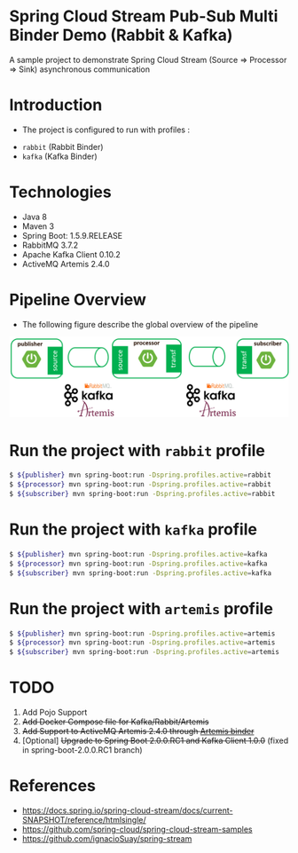 # Spring Cloud Stream Pub-Sub Multi Binder Demo (Rabbit & Kafka)
  A sample project to demonstrate Spring Cloud Stream (Source => Processor => Sink) asynchronous communication
  
# Introduction
- The project is configured to run with profiles :
+ `rabbit` (Rabbit Binder)
+ `kafka` (Kafka Binder)

# Technologies
- Java 8
- Maven 3
- Spring Boot: 1.5.9.RELEASE
- RabbitMQ 3.7.2
- Apache Kafka Client 0.10.2
- ActiveMQ Artemis 2.4.0

# Pipeline Overview
- The following figure describe the global overview of the pipeline 

![Pipeline Overview](./pipeline-overview.png "Pipeline Overview")

# Run the project with `rabbit` profile

```sh
$ ${publisher} mvn spring-boot:run -Dspring.profiles.active=rabbit
$ ${processor} mvn spring-boot:run -Dspring.profiles.active=rabbit
$ ${subscriber} mvn spring-boot:run -Dspring.profiles.active=rabbit
```

# Run the project with `kafka` profile

```sh
$ ${publisher} mvn spring-boot:run -Dspring.profiles.active=kafka
$ ${processor} mvn spring-boot:run -Dspring.profiles.active=kafka
$ ${subscriber} mvn spring-boot:run -Dspring.profiles.active=kafka
```

# Run the project with `artemis` profile

```sh
$ ${publisher} mvn spring-boot:run -Dspring.profiles.active=artemis
$ ${processor} mvn spring-boot:run -Dspring.profiles.active=artemis
$ ${subscriber} mvn spring-boot:run -Dspring.profiles.active=artemis
```

# TODO
1. Add Pojo Support
2. ~~Add Docker Compose file for Kafka/Rabbit/Artemis~~
3. ~~Add Support to ActiveMQ Artemis 2.4.0 through [Artemis binder](https://github.com/snowdrop/spring-cloud-stream-binder-artemis)~~
4. [Optional] ~~Upgrade to Spring Boot 2.0.0.RC1 and Kafka Client 1.0.0~~ (fixed in spring-boot-2.0.0.RC1 branch)

# References

- https://docs.spring.io/spring-cloud-stream/docs/current-SNAPSHOT/reference/htmlsingle/ 
- https://github.com/spring-cloud/spring-cloud-stream-samples
- https://github.com/ignacioSuay/spring-stream